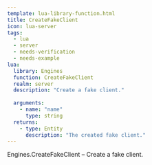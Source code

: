 ```yaml
---
template: lua-library-function.html
title: CreateFakeClient
icon: lua-server
tags:
  - lua
  - server
  - needs-verification
  - needs-example
lua:
  library: Engines
  function: CreateFakeClient
  realm: server
  description: "Create a fake client."
  
  arguments:
    - name: "name"
      type: string
  returns:
    - type: Entity
      description: "The created fake client."
---
```


<div class="lua__search__keywords">
Engines.CreateFakeClient &#x2013; Create a fake client.
</div>
